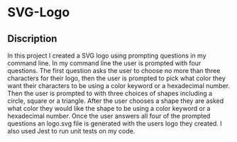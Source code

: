 # SVG-Logo

## Discription

In this project I created a SVG logo using prompting questions in my command line. In my command line the user is prompted with four questions. The first question asks the user to choose no more than three characters for their logo, then the user is prompted to pick what color they want their characters to be using a color keyword or a hexadecimal number. Then the user is prompted to with three choices of shapes including a circle, square or a triangle. After the user chooses a shape they are asked what color they would like the shape to be using a color keyword or a hexadecimal number. Once the user answers all four of the prompted questions an logo.svg file is generated with the users logo they created. I also used Jest to run unit tests on my code.